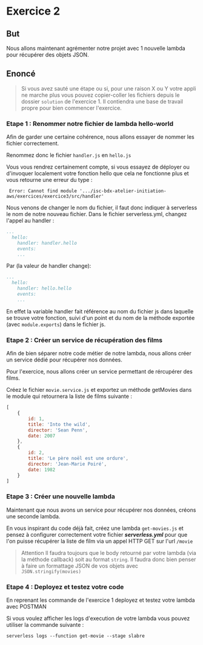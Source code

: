# Exercice 2

## But

Nous allons maintenant agrémenter notre projet avec 1 nouvelle lambda pour récupérer des objets JSON.

## Enoncé 

> Si vous avez sauté une étape ou si, pour une raison X ou Y votre appli ne marche plus vous pouvez copier-coller les fichiers depuis le dossier `solution` de l'exercice 1. Il contiendra une base de travail propre pour bien commencer l'exercice.

### Etape 1 : Renommer notre fichier de lambda hello-world

Afin de garder une certaine cohérence, nous allons essayer de nommer les fichier correctement.

Renommez donc le fichier `handler.js` en `hello.js`

Vous vous rendrez certainement compte, si vous essayez de déployer ou d'invoquer localement votre fonction hello que cela ne fonctionne plus et vous retourne une erreur du type : 
```
 Error: Cannot find module '.../isc-bdx-atelier-initiation-aws/exercices/exercice3/src/handler'
```

Nous venons de changer le nom du fichier, il faut donc indiquer à serverless le nom de notre nouveau fichier.
Dans le fichier serverless.yml, changez l'appel au handler : 
```yaml
...
  hello:
    handler: handler.hello
    events:
    ...
```
Par  (la valeur de handler change): 
```yaml
...
  hello:
    handler: hello.hello
    events:
    ...
```
En effet la variable handler fait référence  au nom du fichier js dans laquelle se trouve votre fonction, suivi d'un point et du nom de la méthode exportée (avec ```module.exports```) dans le fichier js.

### Etape 2 : Créer un service de récupération des films

Afin de bien séparer notre code métier de notre lambda, nous allons créer un service dédié pour récupérer nos données.

Pour l'exercice, nous allons créer un service permettant de rércupérer des films.

Créez le fichier ```movie.service.js``` et exportez un méthode getMovies dans le module qui retournera la liste de films suivante : 

```javascript
[
    {
        id: 1,
        title: 'Into the wild',
        director: 'Sean Penn',
        date: 2007
    },
    {
        id: 2,
        title: 'Le père noël est une ordure',
        director: 'Jean-Marie Poiré',
        date: 1982
    }
]
```
 

### Etape 3 : Créer une nouvelle lambda

Maintenant que nous avons un service pour récupérer nos données, créons une seconde lambda.

En vous inspirant du code déjà fait, créez une lambda ```get-movies.js``` et pensez à configurer correctement votre fichier ***serverless.yml*** pour que l'on puisse récupérer la liste de film via un appel HTTP GET sur l'url ```/movie```

> Attention Il faudra toujours que le body retourné par votre lambda (via la méthode callback) soit au format `string`. Il faudra donc bien penser à faire un formattage JSON de vos objets avec `JSON.stringify(movies)`

### Etape 4 : Deployez et testez votre code

En reprenant les commande de l'exercice 1 deployez et testez votre lambda avec POSTMAN

Si vous voulez afficher les logs d'execution de votre lambda vous pouvez utiliser la commande suivante : 

```
serverless logs --function get-movie --stage slabre
```